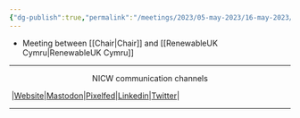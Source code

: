 ```yaml
---
{"dg-publish":true,"permalink":"/meetings/2023/05-may-2023/16-may-2023/"}
---
```


- Meeting between [[Chair\|Chair]] and [[RenewableUK Cymru\|RenewableUK Cymru]]
***
<p style="text-align: center;">NICW communication channels</p>

󠁧 |[Website](https://nationalinfrastructurecommission.wales)|[Mastodon](https://toot.wales/@NICW)|[Pixelfed](https://pix.toot.wales/NICW)|[Linkedin](https://www.linkedin.com/company/26268509/)|[Twitter](https://twitter.com/InfraCommCymru)|
***

